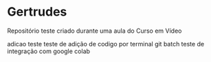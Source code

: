 # Gertrudes
 Repositório teste criado durante uma aula do Curso em Vídeo

adicao teste
teste de adição de codigo por terminal git batch
teste de integração com google colab